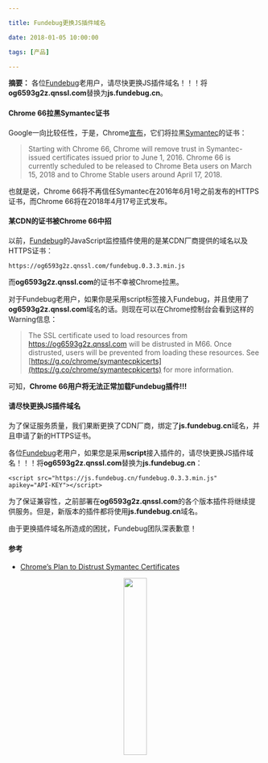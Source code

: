 ```yaml
---

title: Fundebug更换JS插件域名

date: 2018-01-05 10:00:00

tags: [产品]

---
```


**摘要：** 各位[Fundebug](https://fundebug.com/)老用户，请尽快更换JS插件域名！！！将**og6593g2z.qnssl.com**替换为**js.fundebug.cn**。

<!-- more -->

#### Chrome 66拉黑Symantec证书

Google一向比较任性，于是，Chrome[宣布](https://security.googleblog.com/2017/09/chromes-plan-to-distrust-symantec.html)，它们将拉黑[Symantec](https://www.symantec.com/)的证书：

> Starting with Chrome 66, Chrome will remove trust in Symantec-issued certificates issued prior to June 1, 2016. Chrome 66 is currently scheduled to be released to Chrome Beta users on March 15, 2018 and to Chrome Stable users around April 17, 2018.

也就是说，Chrome 66将不再信任Symantec在2016年6月1号之前发布的HTTPS证书，而Chrome 66将在2018年4月17号正式发布。

#### 某CDN的证书被Chrome 66中招

以前，[Fundebug](https://fundebug.com/)的JavaScript监控插件使用的是某CDN厂商提供的域名以及HTTPS证书：

```
https://og6593g2z.qnssl.com/fundebug.0.3.3.min.js
```

而**og6593g2z.qnssl.com**的证书不幸被Chrome拉黑。

对于Fundebug老用户，如果你是采用script标签接入Fundebug，并且使用了**og6593g2z.qnssl.com**域名的话。则现在可以在Chrome控制台会看到这样的Warning信息：

> The SSL certificate used to load resources from https://og6593g2z.qnssl.com will be distrusted in M66. Once distrusted, users will be prevented from loading these resources. See [https://g.co/chrome/symantecpkicerts](https://g.co/chrome/symantecpkicerts) for more information.

可知，**Chrome 66用户将无法正常加载Fundebug插件!!!**

#### 请尽快更换JS插件域名

为了保证服务质量，我们果断更换了CDN厂商，绑定了**js.fundebug.cn**域名，并且申请了新的HTTPS证书。

各位[Fundebug](https://fundebug.com/)老用户，如果您是采用**script**接入插件的，请尽快更换JS插件域名！！！将**og6593g2z.qnssl.com**替换为**js.fundebug.cn**：

```
<script src="https://js.fundebug.cn/fundebug.0.3.3.min.js" apikey="API-KEY"></script>
```

为了保证兼容性，之前部署在**og6593g2z.qnssl.com**的各个版本插件将继续提供服务。但是，新版本的插件都将使用**js.fundebug.cn**域名。

由于更换插件域名所造成的困扰，Fundebug团队深表歉意！


#### 参考 

- [Chrome’s Plan to Distrust Symantec Certificates](https://security.googleblog.com/2017/09/chromes-plan-to-distrust-symantec.html)

<div style="text-align: center;">
<img style="width:30%;" src="https://blog.fundebug.com/images/qq_bug.JPG" />
</div>